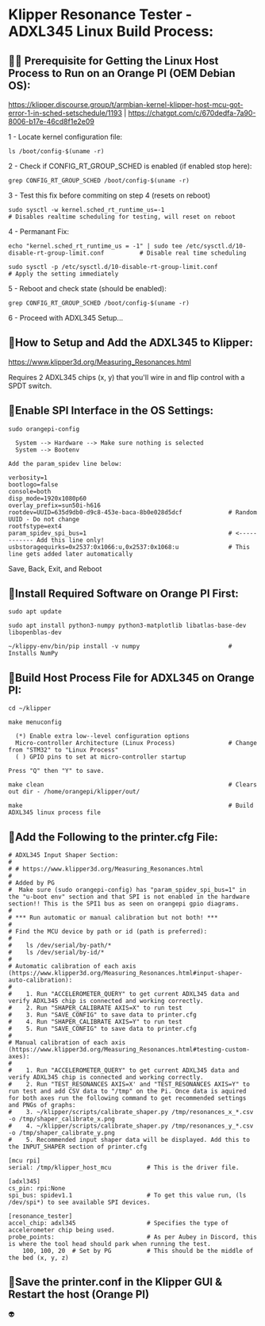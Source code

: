 # Klipper Resonance Tester - ADXL345 Linux Build Process:

## 📌🧪 Prerequisite for Getting the Linux Host Process to Run on an Orange PI (OEM Debian OS):

https://klipper.discourse.group/t/armbian-kernel-klipper-host-mcu-got-error-1-in-sched-setschedule/1193 | https://chatgpt.com/c/670dedfa-7a90-8006-b17e-46cd8f1e2e09

1 - Locate kernel configuration file:

    ls /boot/config-$(uname -r)

2 - Check if CONFIG_RT_GROUP_SCHED is enabled (if enabled stop here):

    grep CONFIG_RT_GROUP_SCHED /boot/config-$(uname -r)

3 - Test this fix before commiting on step 4 (resets on reboot)    
    
    sudo sysctl -w kernel.sched_rt_runtime_us=-1                                                            # Disables realtime scheduling for testing, will reset on reboot

4 - Permanant Fix:

    echo "kernel.sched_rt_runtime_us = -1" | sudo tee /etc/sysctl.d/10-disable-rt-group-limit.conf          # Disable real time scheduling
    
    sudo sysctl -p /etc/sysctl.d/10-disable-rt-group-limit.conf                                             # Apply the setting immediately

5 - Reboot and check state (should be enabled):

    grep CONFIG_RT_GROUP_SCHED /boot/config-$(uname -r)

6 - Proceed with ADXL345 Setup...


## 📌How to Setup and Add the ADXL345 to Klipper:

https://www.klipper3d.org/Measuring_Resonances.html

Requires 2 ADXL345 chips (x, y) that you'll wire in and flip control with a SPDT switch.



## 📌Enable SPI Interface in the OS Settings:

    sudo orangepi-config

      System --> Hardware --> Make sure nothing is selected
      System --> Bootenv

    Add the param_spidev line below:

    verbosity=1
    bootlogo=false
    console=both
    disp_mode=1920x1080p60
    overlay_prefix=sun50i-h616
    rootdev=UUID=635d9db0-d9c8-453e-baca-8b0e028d5dcf             # Random UUID - Do not change
    rootfstype=ext4
    param_spidev_spi_bus=1                                        # <------------ Add this line only!
    usbstoragequirks=0x2537:0x1066:u,0x2537:0x1068:u              # This line gets added later automatically

  Save, Back, Exit, and Reboot



## 📌Install Required Software on Orange PI First:

    sudo apt update
    
    sudo apt install python3-numpy python3-matplotlib libatlas-base-dev libopenblas-dev

    ~/klippy-env/bin/pip install -v numpy                         # Installs NumPy




## 📌Build Host Process File for ADXL345 on Orange PI:

    cd ~/klipper
    
    make menuconfig

      (*) Enable extra low--level configuration options
      Micro-controller Architecture (Linux Process)               # Change from "STM32" to "Linux Process"
      ( ) GPIO pins to set at micro-controller startup

    Press "Q" then "Y" to save.

    make clean                                                    # Clears out dir - /home/orangepi/klipper/out/
    
    make                                                          # Build ADXL345 linux process file



## 📌Add the Following to the printer.cfg File:

    # ADXL345 Input Shaper Section:
    #
    # # https://www.klipper3d.org/Measuring_Resonances.html
    #
    # Added by PG
    #  Make sure (sudo orangepi-config) has "param_spidev_spi_bus=1" in the "u-boot env" section and that SPI is not enabled in the hardware section!! This is the SPI1 bus as seen on orangepi gpio diagrams.
    #
    # *** Run automatic or manual calibration but not both! ***
    # 
    # Find the MCU device by path or id (path is preferred):
    # 
    #    ls /dev/serial/by-path/*
    #    ls /dev/serial/by-id/*
    #
    # Automatic calibration of each axis (https://www.klipper3d.org/Measuring_Resonances.html#input-shaper-auto-calibration):
    #
    #    1. Run "ACCELEROMETER_QUERY" to get current ADXL345 data and verify ADXL345 chip is connected and working correctly.
    #    2. Run "SHAPER_CALIBRATE AXIS=X" to run test
    #    3. Run "SAVE_CONFIG" to save data to printer.cfg
    #    4. Run "SHAPER_CALIBRATE AXIS=Y" to run test
    #    5. Run "SAVE_CONFIG" to save data to printer.cfg
    #
    # Manual calibration of each axis (https://www.klipper3d.org/Measuring_Resonances.html#testing-custom-axes):
    #
    #    1. Run "ACCELEROMETER_QUERY" to get current ADXL345 data and verify ADXL345 chip is connected and working correctly.
    #    2. Run "TEST_RESONANCES AXIS=X' and "TEST_RESONANCES AXIS=Y" to run test and add CSV data to "/tmp" on the Pi. Once data is aquired for both axes run the following command to get recommended settings and PNGs of graphs:
    #    3. ~/klipper/scripts/calibrate_shaper.py /tmp/resonances_x_*.csv -o /tmp/shaper_calibrate_x.png
    #    4. ~/klipper/scripts/calibrate_shaper.py /tmp/resonances_y_*.csv -o /tmp/shaper_calibrate_y.png
    #    5. Recommended input shaper data will be displayed. Add this to the INPUT_SHAPER section of printer.cfg

    [mcu rpi]
    serial: /tmp/klipper_host_mcu          # This is the driver file.

    [adxl345]
    cs_pin: rpi:None
    spi_bus: spidev1.1                     # To get this value run, (ls /dev/spi*) to see available SPI devices.

    [resonance_tester]
    accel_chip: adxl345                    # Specifies the type of accelerometer chip being used.
    probe_points:                          # As per Aubey in Discord, this is where the tool head should park when running the test.
        100, 100, 20  # Set by PG          # This should be the middle of the bed (x, y, z)




## 📌Save the printer.conf in the Klipper GUI & Restart the host (Orange PI)



👽
